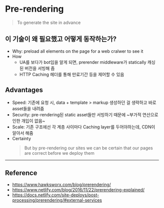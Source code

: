 # Pre-rendering

> To generate the site in advance

## 이 기술이 왜 필요했고 어떻게 동작하는가?
- Why: preload all elements on the page for a web cralwer to see it
- How
  - UA를 보다가 bot임을 알게 되면, prerender middleware가 statically 캐싱된 버전을 서빙해 줌
  - HTTP Caching 헤더를 통해 만료기간 등을 제어할 수 있음

## Advantages
- Speed: 기존에 요청 시, data + template > markup 생성하던 걸 생략하고 바로 asset들을 내려줌
- Security: pre-rendering된 static asset들만 서빙하기 때문에 ~부가적 연산으로 인한 개입이 없음~
- Scale: 기존 구조에선 각 계층 사이마다 Caching layer를 두어야하는데, CDN이 알아서 해줌
- Certainty
  > But by pre-rendering our sites we can be certain that our pages are correct before we deploy them

---
## Reference
- https://www.hawksworx.com/blog/prerendering/
- https://www.netlify.com/blog/2016/11/22/prerendering-explained/
- https://docs.netlify.com/site-deploys/post-processing/prerendering/#external-services
